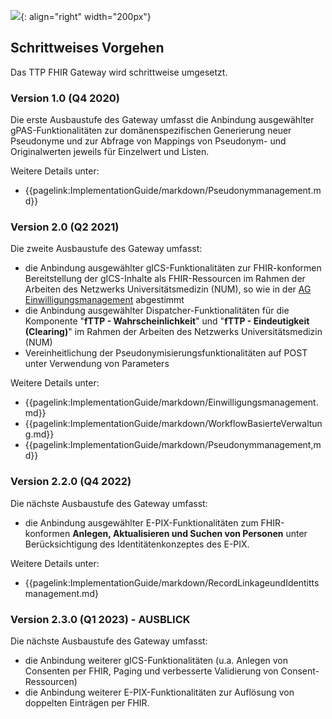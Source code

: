 ![](https://www.ths-greifswald.de/wp-content/uploads/2019/01/Design-Logo-THS-deutsch-271-padding.png){: align="right" width="200px"}
## Schrittweises Vorgehen

Das TTP FHIR Gateway wird schrittweise umgesetzt.

### Version 1.0 (Q4 2020)
Die erste Ausbaustufe des Gateway umfasst die Anbindung ausgewählter gPAS-Funktionalitäten zur domänenspezifischen Generierung neuer Pseudonyme und zur Abfrage von Mappings von Pseudonym- und Originalwerten jeweils für Einzelwert und Listen.

Weitere Details unter:
- {{pagelink:ImplementationGuide/markdown/Pseudonymmanagement.md}}

### Version 2.0 (Q2 2021)
Die zweite Ausbaustufe des Gateway umfasst:
- die Anbindung ausgewählter gICS-Funktionalitäten zur FHIR-konformen Bereitstellung der gICS-Inhalte als FHIR-Ressourcen im Rahmen der Arbeiten des Netzwerks Universitätsmedizin (NUM), so wie in der [AG Einwilligungsmanagement](https://simplifier.net/Einwilligungsmanagement) abgestimmt
- die Anbindung ausgewählter Dispatcher-Funktionalitäten für
die Komponente "**fTTP - Wahrscheinlichkeit**" und "**fTTP - Eindeutigkeit (Clearing)**" im Rahmen der Arbeiten des Netzwerks Universitätsmedizin (NUM)
- Vereinheitlichung der Pseudonymisierungsfunktionalitäten auf POST unter Verwendung von Parameters

Weitere Details unter:
- {{pagelink:ImplementationGuide/markdown/Einwilligungsmanagement.md}}
- {{pagelink:ImplementationGuide/markdown/WorkflowBasierteVerwaltung.md}}
- {{pagelink:ImplementationGuide/markdown/Pseudonymmanagement,md}}

### Version 2.2.0 (Q4 2022)
Die nächste Ausbaustufe des Gateway umfasst:
- die Anbindung ausgewählter E-PIX-Funktionalitäten zum FHIR-konformen **Anlegen, Aktualisieren und Suchen von Personen** unter Berücksichtigung des Identitätenkonzeptes des E-PIX.

Weitere Details unter:
- {{pagelink:ImplementationGuide/markdown/RecordLinkageundIdentittsmanagement.md}

### Version 2.3.0 (Q1 2023) - AUSBLICK
Die nächste Ausbaustufe des Gateway umfasst:
- die Anbindung weiterer gICS-Funktionalitäten (u.a. Anlegen von Consenten per FHIR, Paging und verbesserte Validierung von Consent-Ressourcen)
- die Anbindung weiterer E-PIX-Funktionalitäten zur Auflösung von doppelten Einträgen per FHIR.
